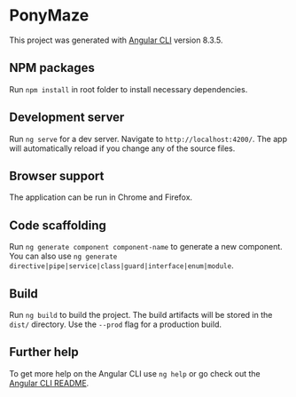 # PonyMaze

This project was generated with [Angular CLI](https://github.com/angular/angular-cli) version 8.3.5.

## NPM packages

Run `npm install` in root folder to install necessary dependencies.

## Development server

Run `ng serve` for a dev server. Navigate to `http://localhost:4200/`. The app will automatically reload if you change any of the source files.

## Browser support

The application can be run in Chrome and Firefox.

## Code scaffolding

Run `ng generate component component-name` to generate a new component. You can also use `ng generate directive|pipe|service|class|guard|interface|enum|module`.

## Build

Run `ng build` to build the project. The build artifacts will be stored in the `dist/` directory. Use the `--prod` flag for a production build.

## Further help

To get more help on the Angular CLI use `ng help` or go check out the [Angular CLI README](https://github.com/angular/angular-cli/blob/master/README.md).
